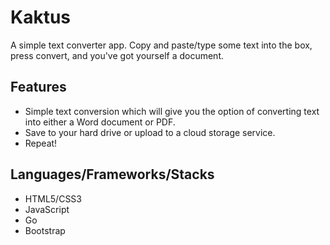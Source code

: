 # Kaktus
A simple text converter app. Copy and paste/type some text into the box, press convert, and you've got yourself a document.

## Features
* Simple text conversion which will give you the option of converting text into either a Word document or PDF.
* Save to your hard drive or upload to a cloud storage service.
* Repeat!

## Languages/Frameworks/Stacks
* HTML5/CSS3
* JavaScript
* Go
* Bootstrap
